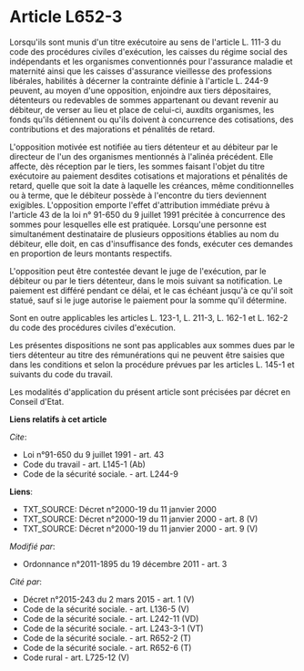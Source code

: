 # Article L652-3

Lorsqu'ils sont munis d'un titre exécutoire au sens de l'article L. 111-3 du code des procédures civiles d'exécution, les
caisses du régime social des indépendants et les organismes conventionnés pour l'assurance maladie et maternité ainsi que les
caisses d'assurance vieillesse des professions libérales, habilités à décerner la contrainte définie à l'article L. 244-9
peuvent, au moyen d'une opposition, enjoindre aux tiers dépositaires, détenteurs ou redevables de sommes appartenant ou
devant revenir au débiteur, de verser au lieu et place de celui-ci, auxdits organismes, les fonds qu'ils détiennent ou qu'ils
doivent à concurrence des cotisations, des contributions et des majorations et pénalités de retard. 

L'opposition motivée est notifiée au tiers détenteur et au débiteur par le directeur de l'un des organismes mentionnés à
l'alinéa précédent. Elle affecte, dès réception par le tiers, les sommes faisant l'objet du titre exécutoire au paiement
desdites cotisations et majorations et pénalités de retard, quelle que soit la date à laquelle les créances, même
conditionnelles ou à terme, que le débiteur possède à l'encontre du tiers deviennent exigibles. L'opposition emporte l'effet
d'attribution immédiate prévu à l'article 43 de la loi n° 91-650 du 9 juillet 1991 précitée à concurrence des sommes pour
lesquelles elle est pratiquée. Lorsqu'une personne est simultanément destinataire de plusieurs oppositions établies au nom du
débiteur, elle doit, en cas d'insuffisance des fonds, exécuter ces demandes en proportion de leurs montants respectifs. 

L'opposition peut être contestée devant le juge de l'exécution, par le débiteur ou par le tiers détenteur, dans le mois
suivant sa notification. Le paiement est différé pendant ce délai, et le cas échéant jusqu'à ce qu'il soit statué, sauf si le
juge autorise le paiement pour la somme qu'il détermine. 

Sont en outre applicables les articles L. 123-1, L. 211-3, L. 162-1 et L. 162-2 du code des procédures civiles d'exécution. 

Les présentes dispositions ne sont pas applicables aux sommes dues par le tiers détenteur au titre des rémunérations qui ne
peuvent être saisies que dans les conditions et selon la procédure prévues par les articles L. 145-1 et suivants du code du
travail. 

Les modalités d'application du présent article sont précisées par décret en Conseil d'Etat.

**Liens relatifs à cet article**

_Cite_:

  - Loi n°91-650 du 9 juillet 1991 - art. 43
  - Code du travail - art. L145-1 (Ab)
  - Code de la sécurité sociale. - art. L244-9

**Liens**:

  - TXT_SOURCE: Décret n°2000-19 du 11 janvier 2000
  - TXT_SOURCE: Décret n°2000-19 du 11 janvier 2000 - art. 8 (V)
  - TXT_SOURCE: Décret n°2000-19 du 11 janvier 2000 - art. 9 (V)

_Modifié par_:

  - Ordonnance n°2011-1895 du 19 décembre 2011 - art. 3

_Cité par_:

  - Décret n°2015-243 du 2 mars 2015 - art. 1 (V)
  - Code de la sécurité sociale. - art. L136-5 (V)
  - Code de la sécurité sociale. - art. L242-11 (VD)
  - Code de la sécurité sociale. - art. L243-3-1 (VT)
  - Code de la sécurité sociale. - art. R652-2 (T)
  - Code de la sécurité sociale. - art. R652-6 (T)
  - Code rural - art. L725-12 (V)
